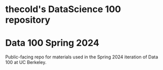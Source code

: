 # thecold's DataScience 100 repository

# Data 100 Spring 2024

Public-facing repo for materials used in the Spring 2024 iteration of Data 100 at UC Berkeley.
